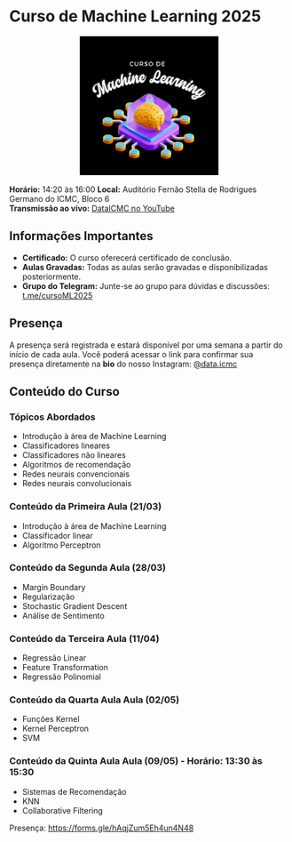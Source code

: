 
# Curso de Machine Learning 2025

<p align="center"> <img width="250px" src="imgs/cursoml.jpg" alt="Curso de Machine Learning 2025"> </p>

**Horário:** 14:20 às 16:00
**Local:** Auditório Fernão Stella de Rodrigues Germano do ICMC, Bloco 6  
**Transmissão ao vivo:** [DataICMC no YouTube](https://www.youtube.com/@DataICMC)

## Informações Importantes

- **Certificado:** O curso oferecerá certificado de conclusão.
- **Aulas Gravadas:** Todas as aulas serão gravadas e disponibilizadas posteriormente.
- **Grupo do Telegram:** Junte-se ao grupo para dúvidas e discussões: [t.me/cursoML2025](https://t.me/cursoML2025)

## Presença

A presença será registrada e estará disponível por uma semana a partir do início de cada aula. Você poderá acessar o link para confirmar sua presença diretamente na **bio** do nosso Instagram: [@data.icmc](https://instagram.com/data.icmc)

## Conteúdo do Curso

### Tópicos Abordados

- Introdução à área de Machine Learning
- Classificadores lineares
- Classificadores não lineares
- Algoritmos de recomendação
- Redes neurais convencionais
- Redes neurais convolucionais

### Conteúdo da Primeira Aula (21/03)

- Introdução à área de Machine Learning
- Classificador linear
- Algoritmo Perceptron

### Conteúdo da Segunda Aula (28/03)

- Margin Boundary
- Regularização
- Stochastic Gradient Descent
- Análise de Sentimento

### Conteúdo da Terceira Aula (11/04)

- Regressão Linear
- Feature Transformation
- Regressão Polinomial

### Conteúdo da Quarta Aula Aula (02/05)

- Funções Kernel
- Kernel Perceptron
- SVM

### Conteúdo da Quinta Aula Aula (09/05) - Horário: 13:30 às 15:30

- Sistemas de Recomendação
- KNN
- Collaborative Filtering

Presença: https://forms.gle/hAqjZum5Eh4un4N48
